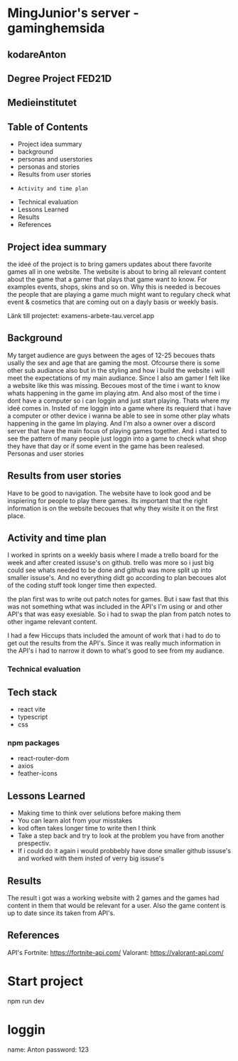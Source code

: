 # MingJunior's server - gaminghemsida

## kodareAnton

## Degree Project FED21D

## Medieinstitutet

## Table of Contents

- Project idea summary
- background
- personas and userstories
- personas and stories
- Results from user stories
-     Activity and time plan
- Technical evaluation
- Lessons Learned
- Results
- References

## Project idea summary

the ideé of the project is to bring gamers updates about there favorite games all in one website.
The website is about to bring all relevant content about the game that a gamer that plays that game want to know. For examples events, shops, skins and so on. Why this is needed is becoues the people that are playing a game much might want to regulary check what event & cosmetics that are coming out on a dayly basis or weekly basis.

Länk till projectet: examens-arbete-tau.vercel.app

## Background

My target audience are guys between the ages of 12-25 becoues thats usally the sex and age that are gaming the most. Ofcourse there is some other sub audiance also but in the styling and how i build the website i will meet the expectations of my main audiance.
Since I also am gamer I felt like a website like this was missing. Becoues most of the time i want to know whats happening in the game im playing atm. And also most of the time i dont have a computer so i can loggin and just start playing. Thats where my ideé comes in. Insted of me loggin into a game where its requierd that i have a computer or other device i wanna be able to see in some other play whats happening in the game Im playing. And I'm also a owner over a discord server that have the main focus of playing games together. And i started to see the pattern of many people just loggin into a game to check what shop they have that day or if some event in the game has been realesed.
Personas and user stories

## Results from user stories

Have to be good to navigation. The website have to look good and be inspiering for people to play there games. Its important that the right information is on the website becoues that why they wisite it on the first place.

## Activity and time plan

I worked in sprints on a weekly basis where I made a trello board for the week and after created issuse's on github.
trello was more so i just big could see whats needed to be done and github was more split up into smaller issuse's.
And no everything didt go according to plan becoues alot of the coding stuff took longer time then expected.

the plan first was to write out patch notes for games. But i saw fast that this was not something wthat was included in the API's I'm using or and other API's that was easy exesiable. So i had to swap the plan from patch notes to other ingame relevant content.

I had a few Hiccups thats included the amount of work that i had to do to get out the results from the API's. Since it was really much information in the API's i had to narrow it down to what's good to see from my audiance.

### Technical evaluation

## Tech stack

- react vite
- typescript
- css

### npm packages

- react-router-dom
- axios
- feather-icons

## Lessons Learned

- Making time to think over selutions before making them
- You can learn alot from your misstakes
- kod often takes longer time to write then I think
- Take a step back and try to look at the problem you have from another prespectiv.
- If i could do it again i would probbebly have done smaller github issuse's and worked with them insted of verry big issuse's

## Results

The result i got was a working website with 2 games and the games had content in them that would be relevant for a user. Also the game content is up to date since its taken from API's.

## References

API's
Fortnite: https://fortnite-api.com/
Valorant: https://valorant-api.com/

# Start project

npm run dev

# loggin

name: Anton
password: 123
